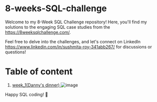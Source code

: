# 8-weeks-SQL-challenge

Welcome to my 8-Week SQL Challenge repository! Here, you'll find my solutions to the engaging SQL case studies from the https://8weeksqlchallenge.com/.

Feel free to delve into the challenges, and let's connect on LinkedIn https://www.linkedin.com/in/sushmita-roy-341abb267/ for discussions or questions!

# Table of content
1. [week_1(Danny's dinner)
](https://github.com/roysushmita/8-weeks-SQL-challenge/tree/main/case%20study_1
)
![image](https://github.com/roysushmita/8-weeks-SQL-challenge/assets/129031314/a73d25bd-eab7-4477-ab67-e04b1572a36d)


Happy SQL coding! 🚀
